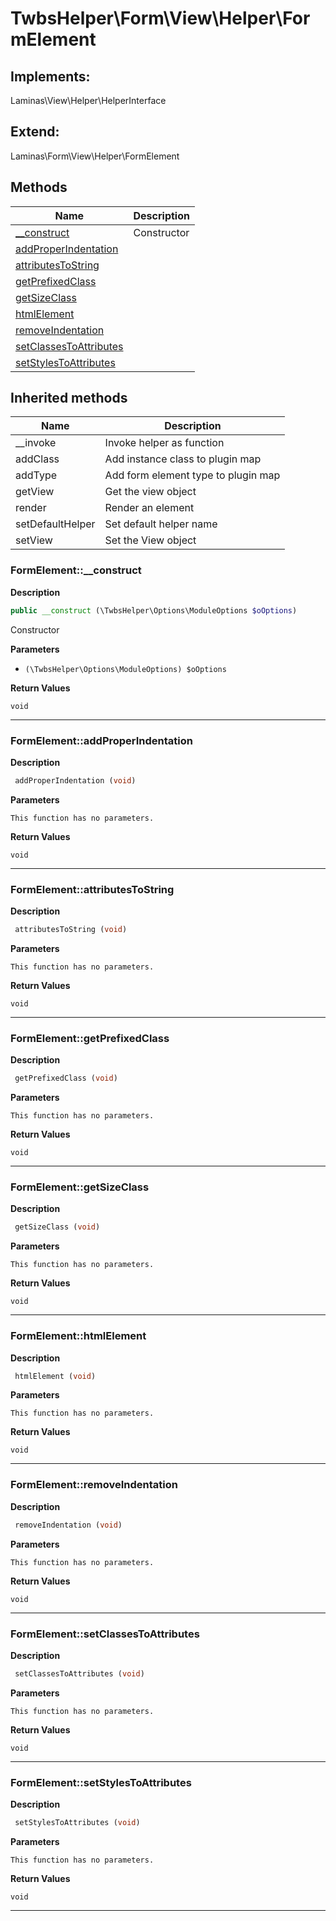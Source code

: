 # TwbsHelper\Form\View\Helper\FormElement  



## Implements:
Laminas\View\Helper\HelperInterface

## Extend:

Laminas\Form\View\Helper\FormElement

## Methods

| Name | Description |
|------|-------------|
|[__construct](#formelement__construct)|Constructor|
|[addProperIndentation](#formelementaddproperindentation)||
|[attributesToString](#formelementattributestostring)||
|[getPrefixedClass](#formelementgetprefixedclass)||
|[getSizeClass](#formelementgetsizeclass)||
|[htmlElement](#formelementhtmlelement)||
|[removeIndentation](#formelementremoveindentation)||
|[setClassesToAttributes](#formelementsetclassestoattributes)||
|[setStylesToAttributes](#formelementsetstylestoattributes)||

## Inherited methods

| Name | Description |
|------|-------------|
|__invoke|Invoke helper as function|
|addClass|Add instance class to plugin map|
|addType|Add form element type to plugin map|
|getView|Get the view object|
|render|Render an element|
|setDefaultHelper|Set default helper name|
|setView|Set the View object|



### FormElement::__construct  

**Description**

```php
public __construct (\TwbsHelper\Options\ModuleOptions $oOptions)
```

Constructor 

 

**Parameters**

* `(\TwbsHelper\Options\ModuleOptions) $oOptions`

**Return Values**

`void`




<hr />


### FormElement::addProperIndentation  

**Description**

```php
 addProperIndentation (void)
```

 

 

**Parameters**

`This function has no parameters.`

**Return Values**

`void`


<hr />


### FormElement::attributesToString  

**Description**

```php
 attributesToString (void)
```

 

 

**Parameters**

`This function has no parameters.`

**Return Values**

`void`


<hr />


### FormElement::getPrefixedClass  

**Description**

```php
 getPrefixedClass (void)
```

 

 

**Parameters**

`This function has no parameters.`

**Return Values**

`void`


<hr />


### FormElement::getSizeClass  

**Description**

```php
 getSizeClass (void)
```

 

 

**Parameters**

`This function has no parameters.`

**Return Values**

`void`


<hr />


### FormElement::htmlElement  

**Description**

```php
 htmlElement (void)
```

 

 

**Parameters**

`This function has no parameters.`

**Return Values**

`void`


<hr />


### FormElement::removeIndentation  

**Description**

```php
 removeIndentation (void)
```

 

 

**Parameters**

`This function has no parameters.`

**Return Values**

`void`


<hr />


### FormElement::setClassesToAttributes  

**Description**

```php
 setClassesToAttributes (void)
```

 

 

**Parameters**

`This function has no parameters.`

**Return Values**

`void`


<hr />


### FormElement::setStylesToAttributes  

**Description**

```php
 setStylesToAttributes (void)
```

 

 

**Parameters**

`This function has no parameters.`

**Return Values**

`void`


<hr />

